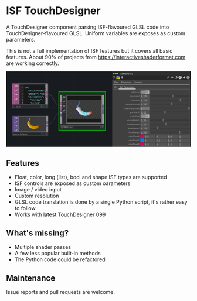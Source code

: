 # ISF TouchDesigner

A TouchDesigner component parsing ISF-flavoured GLSL code into
TouchDesigner-flavoured GLSL. Uniform variables are exposes as
custom parameters.

This is not a full implementation of ISF features but it covers all basic features. About 90% of projects from https://interactiveshaderformat.com are
working correctly.

![Screenshot](https://raw.githubusercontent.com/marcinbiegun/isf-touchdesigner/master/docs/screenshot.png)

## Features

* Float, color, long (list), bool and shape ISF types are supported
* ISF controls are exposed as custom oarameters
* Image / video input
* Custom resolution
* GLSL code translation is done by a single Python script, it's
  rather easy to follow
* Works with latest TouchDesigner 099

## What's missing?

* Multiple shader passes
* A few less popular built-in methods
* The Python code could be refactored

## Maintenance

Issue reports and pull requests are welcome.

